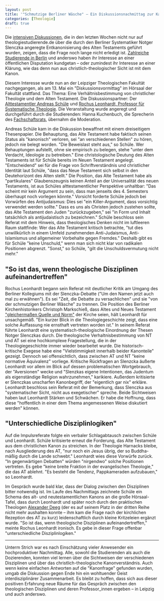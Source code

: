 ```yaml
---
layout: post
title: '"Schmutzige Berliner Wäsche" – Ein Diskussionsnachmittag zur Kanonizität des AT in Leipzig'
categories: [Theologie]
draft: true
---
```


Die [intensiven Diskussionen](http://www.theologiestudierende.de/2015/04/28/worum-es-in-der-at-debatte-in-berlin-geht/), die in den letzten Wochen nicht nur auf theologiestudierende.de über die durch den Berliner Systematiker Notger Slenczka angeregte Entkanonisierung des Alten Testaments geführt wurden, zeigen, dass die Frage noch lange nicht erledigt ist. [Zahlreiche Studierende in Berlin](http://www.theologiestudierende.de/2015/04/24/wir-wollen-die-disputation-eine-theologische-schlammschlacht-um-das-alte-testament/) und anderswo haben ihr Interesse an einer öffentlichen Disputation kundgetan – oder zumindest ihr Interesse an einer Klärung, wie das denn nun aus christlich-theologischer Sicht ist mit dem Kanon.

Diesem Interesse wurde nun an der Leipziger Theologischen Fakultät nachgegangen, als am 13. Mai ein "Diskussionsvormittag" im Hörsaal der Fakultät stattfand. Das Thema: Eine Verhältnisbestimmung von christlicher Theologie und dem Alten Testament. Die Diskussionspartner: Der [Alttestamentler Andreas Schüle](http://www.theologiestudierende.de/2013/11/03/theologie-das-muss-ja-nicht-schaden/) und [Rochus Leonhardt, Professor für Systematische Theologie](https://systema.theol.uni-leipzig.de/mitarbeiterinnen-und-mitarbeiter/prof-dr-rochus-leonhardt/). Die Veranstaltung wurde angeregt und durchgeführt durch die Studierenden: Hanna Kuchenbuch, die Sprecherin des [Fachschaftsrats](http://www.uni-leipzig.de/~theostud/wordpress/?page_id=9), übernahm die Moderation.

Andreas Schüle kam in die Diskussion bewaffnet mit einem dreiseitigem Thesenpapier. Die Behauptung, das Alte Testament habe faktisch seinen Status als "kanonisch" verloren, sei "an verschiedenen Stellen" zu hören, jedoch nie belegt worden. "Die Beweislast steht aus," so Schüle. Wer Behauptungen aufstellt, ohne sie empirisch zu belegen, stehe "unter dem Verdacht, Ideologie zu betreiben." Eine christologische Deutung des Alten Testaments ist für Schüle bereits im Neuen Testament angelegt. "Entscheidend" sei für die Frage von Schriftverständnis und christlicher Identität laut Schüle, "dass das Neue Testament sich selbst in den Deutehorizont des Alten stellt." Die Position, das Alte Testament habe als "partikulares" Glaubenszeugnis keinen Anteil an der Universalität des neuen Testaments, ist aus Schüles alttestamentlicher Perspektive unhaltbar: "Das scheint mir kein Argument zu sein, dass man jenseits des 4. Semesters überhaupt noch vorlegen könnte." Vorsicht forderte Schüle jedoch bei Vorwürfen des Antijudaismus: Dies sei "ein Killer-Argument, dass vorsichtig verwendet werden sollte." Dass es uns als Christen jedoch zustehen sollte, das Alte Testament den Juden "zurückzugeben," sei "in Form und Inhalt tatsächlich als antijudaistisch zu bezeichnen." Schüle beschloss sein Referat mit dem Hinweis, dass theologisches Denken nicht im luftleeren Raum stattfinde: Wer das Alte Testament kritisch betrachte, "tut dies unwillkürlich in einem Umfeld zunehmenden Anti-Judaismus, Anti-Islamismus und allgemeiner Vorbehalte gegen Fremdes." Deshalb gibt es für Schüle "keine Unschuld," wenn man sich nicht klar von radikalen Positionen abgrenzt. "Sonst," so Schüle, "gilt die Unschuldsvermutung nicht mehr."

## "So ist das, wenn theologische Disziplinen aufeinandertreffen"

Rochus Leonhardt begann sein Referat mit deutlicher Kritik am Umgang des Berliner Kollegiums mit der Slenczka-Debatte ("Um den Namen jetzt auch mal zu erwähnen"). Es sei "Zeit, die Debatte zu versachlichen" und sie "von der schmutzigen Berliner Wäsche" zu trennen. Die Position des Berliner Kirchenhistorikers Christoph Markschieß, dass Altes und Neues Testament ["gleichermaßen Quelle und Norm"](https://www.theologie.hu-berlin.de/de/st/stellungnahme-zu-den-aeusserungen-von-herrn-slenczka-1.pdf) der Kirche seien, hält Leonhardt für unsachgemäß. "Ein kurzer Blick in die Theologiegeschichte zeigt, dass eine solche Auffassung nie ernsthaft vertreten worden ist." In seinem Referat führte Leonhardt eine systematisch-theologische Einordnung der Thesen Notger Slenczkas durch. Die theologische Verhaltnisbestimmung von NT und AT sei eine hochkomplexe Fragestellung, die in der Theologiegeschichte immer wieder bearbeitet wurde. Die historisch-kritische Exegese habe eine "Vielstimmigkeit innerhalb beider Kanonteile" gezeigt. Dennoch sei offensichtlich, dass zwischen AT und NT "keine normative Äquivalenz" vorliege. Kritische Rückfragen an Slenzcka äußerte Leonhardt vor allem im Blick auf dessen problematischen Wortgebrauch, der "Aversionen" wecke und "Slenzkas eigene Intentionen, das Judentum als eigenständige Religion wahrzunehmen," karikiere. Außerdem kritisierte er Slenczkas unscharfen Kanonbegriff, der "eigentlich gar nix" erkläre. Leonhardt beschloss sein Referat mit der Bemerkung, dass Slenczka aus "systematischer Sicht, nicht aus exegetischer" spreche. Beide Sichtweisen haben laut Leonhardt Stärken und Schwächen. Er habe die Hoffnung, dass diese "hoffentlich in einer dem Thema angemessenen Weise diskutiert werden" können.

## "Unterschiedliche Disziplinlogiken"

Auf die Impulsreferate folgte ein verbaler Schlagabtausch zwischen Schüle und Leonhardt. Schüle kritisierte erneut die Forderung, das Alte Testament aus dem christlichen Kanon zu streichen. In der Theologie Harnacks bleibe, nach Ausgliederung des AT, "nur noch ein Jesus übrig, der so Buddha-mäßig durch die Lande schwebt." Leonhardt wies diese Vorwürfe zurück. "In gegenwärtigen Debatten" würden "nirgendwo" solche Positionen vertreten. Es gebe "keine breite Fraktion in der evangelischen Theologie," die das AT ablehnt. "Es besteht die Tendenz, Pappkameraden aufzubauen," so Leonhardt.

Im Gespräch wurde bald klar, dass der Dialog zwischen den Disziplinen bitter notwendig ist. Im Laufe des Nachmittags zeichnete Schüle ein Schema des alt- und neutestamentlichen Kanons an die große Hörsaal-Tafel, dass durch Leonhardt und später noch durch den praktischen Theologen [Alexander Deeg](https://de.wikipedia.org/wiki/Alexander_Deeg) (der es auf seinem Platz in der dritten Reihe nicht mehr aushalten konnte – ihm kam die Frage nach der kirchlichen Rezeption des AT zu kurz) leidenschaftlich durch kleine Kritzeleien ergänzt wurde. "So ist das, wenn theologische Disziplinen aufeinandertreffen," meinte Rochus Leonhardt ironisch. Es gebe in dieser Frage offenbar "unterschiedliche Disziplinlogiken."

----

Unterm Strich war es nach Einschätzung vieler Anwesender ein hochproduktiver Nachmittag. Alle, sowohl die Studierenden als auch die Dozierenden, konnten viel lernen über die Sichtweisen der verschiedenen Disziplinen und über das christlich-theologische Kanonverständnis. Auch wenn keine einfachen Antworten auf die "Kanonfrage" gefunden wurden, umgab die Diskussion gegen Ende hin ein wohltuender Geist interdisziplinärer Zusammenarbeit. Es bleibt zu hoffen, dass sich aus dieser positiven Erfahrung neue Räume für das Gespräch zwischen den theologischen Disziplinen und deren Professor_innen ergeben – in Leipzig und auch anderswo.